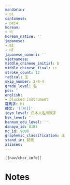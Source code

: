 ```yaml
---
mandarin:
- pí
cantonese:
- pei4
korean:
- 비
korean_native: ''
japanese:
- BI
- HI
japanese_nanori: ''
vietnamese:
middle_chinese_initial: b
middle_chinese_final: iɪ
stroke_count: 12
radical: 玉
skip_number: 2-8-4
grade_level: 名
pos: ''
english:
- plucked instrument
羅馬字: bi
韓文: '[[비]]'
joyo_level: 日本人名用漢字
hsk_level: ''
hanmun_edu_level: ''
danayo_id: 8187
mc_id: 9008
graphemic_classification: 比
stand_in: 琵琶
aliases:
---
```

```meta-bind-embed
[[nav/char_info]]
```

# Notes
